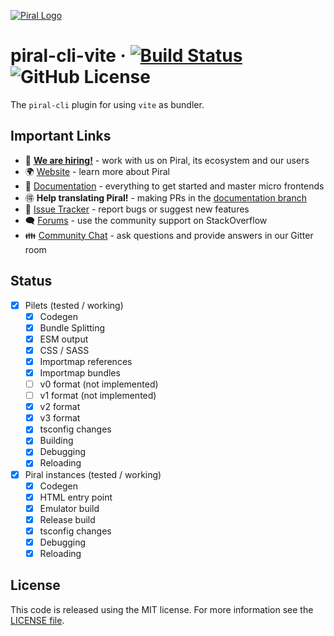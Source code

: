 [![Piral Logo](https://github.com/smapiot/piral/raw/main/docs/assets/logo.png)](https://piral.io)

# piral-cli-vite &middot; [![Build Status](https://smapiot.visualstudio.com/piral-pipelines/_apis/build/status/smapiot.piral-cli-vite?branchName=develop)](https://smapiot.visualstudio.com/piral-pipelines/_build/latest?definitionId=109&branchName=develop) ![GitHub License](https://img.shields.io/badge/license-MIT-blue.svg)

The `piral-cli` plugin for using `vite` as bundler.

## Important Links

* 📢 **[We are hiring!](https://smapiot.com/jobs)** - work with us on Piral, its ecosystem and our users
* 🌍 [Website](https://piral.io/) - learn more about Piral
* 📖 [Documentation](https://docs.piral.io/) - everything to get started and master micro frontends
* 🉐 **Help translating Piral!** - making PRs in the [documentation branch](https://github.com/smapiot/piral/tree/documentation)
* 🐞 [Issue Tracker](https://github.com/smapiot/piral/issues) - report bugs or suggest new features
* 🗨 [Forums](https://stackoverflow.com/questions/tagged/piral) - use the community support on StackOverflow
* 👪 [Community Chat](https://gitter.im/piral-io/community) - ask questions and provide answers in our Gitter room

## Status

* [x] Pilets (tested / working)
  * [x] Codegen
  * [x] Bundle Splitting
  * [x] ESM output
  * [x] CSS / SASS
  * [x] Importmap references
  * [x] Importmap bundles
  * [ ] v0 format (not implemented)
  * [ ] v1 format (not implemented)
  * [x] v2 format
  * [x] v3 format
  * [x] tsconfig changes
  * [x] Building
  * [x] Debugging
  * [x] Reloading
* [x] Piral instances (tested / working)
  * [x] Codegen
  * [x] HTML entry point
  * [x] Emulator build
  * [x] Release build
  * [x] tsconfig changes
  * [x] Debugging
  * [x] Reloading

## License

This code is released using the MIT license. For more information see the [LICENSE file](LICENSE).
